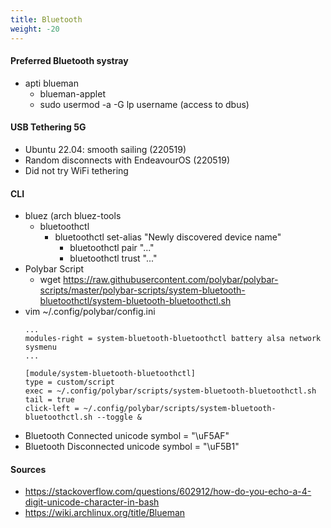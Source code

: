 ```yaml
---
title: Bluetooth
weight: -20
---
```


#### Preferred Bluetooth systray
- apti blueman
    - blueman-applet
    - sudo usermod -a -G lp username (access to dbus)

#### USB Tethering 5G
- Ubuntu 22.04: smooth sailing (220519)
- Random disconnects with EndeavourOS (220519)
- Did not try WiFi tethering

#### CLI
- bluez (arch bluez-tools
    - bluetoothctl
        - bluetoothctl set-alias "Newly discovered device name"
            - bluetoothctl pair "..."
            - bluetoothctl trust "..."
- Polybar Script
    - wget https://raw.githubusercontent.com/polybar/polybar-scripts/master/polybar-scripts/system-bluetooth-bluetoothctl/system-bluetooth-bluetoothctl.sh
- vim ~/.config/polybar/config.ini
    ```
    ...
    modules-right = system-bluetooth-bluetoothctl battery alsa network sysmenu
    ...

    [module/system-bluetooth-bluetoothctl]                                                                                         
    type = custom/script
    exec = ~/.config/polybar/scripts/system-bluetooth-bluetoothctl.sh
    tail = true
    click-left = ~/.config/polybar/scripts/system-bluetooth-bluetoothctl.sh --toggle &
    ```
- Bluetooth Connected unicode symbol = "\uF5AF"
- Bluetooth Disconnected unicode symbol = "\uF5B1"

#### Sources
- https://stackoverflow.com/questions/602912/how-do-you-echo-a-4-digit-unicode-character-in-bash
- https://wiki.archlinux.org/title/Blueman
